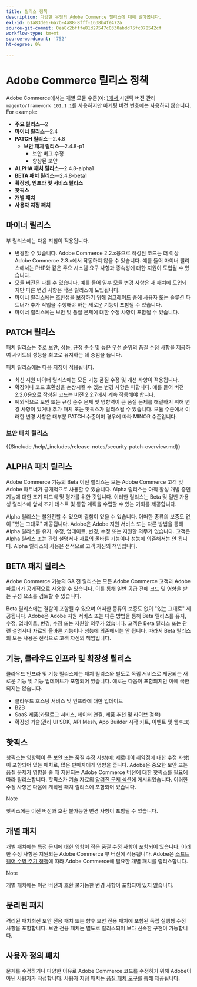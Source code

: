 ```yaml
---
title: 릴리스 정책
description: 다양한 유형의 Adobe Commerce 릴리스에 대해 알아봅니다.
exl-id: 61a83de6-6a7b-4a88-8fff-1638b4fe472a
source-git-commit: 0ea8c2bfffe81d27547c0330abdd75fc078542cf
workflow-type: tm+mt
source-wordcount: '752'
ht-degree: 0%

---
```


# Adobe Commerce 릴리스 정책

Adobe Commerce에서는 개별 모듈 수준(예: [)에서 ](https://semver.org/)시맨틱 버전 관리`magento/framework 101.1.1`를 사용하지만 마케팅 버전 번호에는 사용하지 않습니다. For example:

- **주요 릴리스**—2
- **마이너 릴리스**—2.4
- **PATCH 릴리스**—2.4.8
   - **보안 패치 릴리스**—2.4.8-p1
      - 보안 버그 수정
      - 향상된 보안
- **ALPHA 패치 릴리스**—2.4.8-alpha1
- **BETA 패치 릴리스**—2.4.8-beta1
- **확장성, 인프라 및 서비스 릴리스**
- **핫픽스**
- **개별 패치**
- **사용자 지정 패치**

## 마이너 릴리스

부 릴리스에는 다음 지침이 적용됩니다.

- 변경할 수 있습니다. Adobe Commerce 2.2.x용으로 작성된 코드는 더 이상 Adobe Commerce 2.3.x에서 작동하지 않을 수 있습니다. 예를 들어 마이너 릴리스에서는 PHP와 같은 주요 시스템 요구 사항과 종속성에 대한 지원이 도입될 수 있습니다.
- 모듈 버전은 다를 수 있습니다. 예를 들어 일부 모듈 변경 사항은 새 패치에 도입되지만 다른 변경 사항은 작은 릴리스에 도입됩니다.
- 마이너 릴리스에는 호환성을 보장하기 위해 업그레이드 중에 사용자 또는 솔루션 파트너가 추가 작업을 수행해야 하는 새로운 기능이 포함될 수 있습니다.
- 마이너 릴리스에는 보안 및 품질 문제에 대한 수정 사항이 포함될 수 있습니다.

## PATCH 릴리스

패치 릴리스는 주로 보안, 성능, 규정 준수 및 높은 우선 순위의 품질 수정 사항을 제공하여 사이트의 성능을 최고로 유지하는 데 중점을 둡니다.

패치 릴리스에는 다음 지침이 적용됩니다.

- 최신 지원 마이너 릴리스에는 모든 기능 품질 수정 및 개선 사항이 적용됩니다.
- 확장이나 코드 호환성을 손상시킬 수 있는 변경 사항은 피합니다. 예를 들어 버전 2.2.0용으로 작성된 코드는 버전 2.2.7에서 계속 작동해야 합니다.
- 예외적으로 보안 또는 규정 준수 문제 및 영향력이 큰 품질 문제를 해결하기 위해 변경 사항이 있거나 추가 패치 또는 핫픽스가 릴리스될 수 있습니다. 모듈 수준에서 이러한 변경 사항은 대부분 PATCH 수준이며 경우에 따라 MINOR 수준입니다.

### 보안 패치 릴리스

{{$include /help/_includes/release-notes/security-patch-overview.md}}

## ALPHA 패치 릴리스

Adobe Commerce 기능의 Beta 이전 릴리스는 모든 Adobe Commerce 고객 및 Adobe 파트너가 공개적으로 사용할 수 있습니다. Alpha 릴리스는 아직 활성 개발 중인 기능에 대한 조기 피드백 및 평가를 위한 것입니다. 이러한 릴리스는 Beta 및 일반 가용성 릴리스에 앞서 조기 테스트 및 통합 계획을 수립할 수 있는 기회를 제공합니다.

Alpha 릴리스는 불완전할 수 있으며 결함이 있을 수 있습니다. 어떠한 종류의 보증도 없이 &quot;있는 그대로&quot; 제공됩니다. Adobe은 Adobe 지원 서비스 또는 다른 방법을 통해 Alpha 릴리스를 유지, 수정, 업데이트, 변경, 수정 또는 지원할 의무가 없습니다. 고객은 Alpha 릴리스 또는 관련 설명서나 자료의 올바른 기능이나 성능에 의존해서는 안 됩니다. Alpha 릴리스의 사용은 전적으로 고객 자신의 책임입니다.

## BETA 패치 릴리스

Adobe Commerce 기능의 GA 전 릴리스는 모든 Adobe Commerce 고객과 Adobe 파트너가 공개적으로 사용할 수 있습니다. 이를 통해 일반 공급 전에 코드 및 영향을 받는 구성 요소를 검토할 수 있습니다.

Beta 릴리스에는 결함이 포함될 수 있으며 어떠한 종류의 보증도 없이 &quot;있는 그대로&quot; 제공됩니다. Adobe은 Adobe 지원 서비스 또는 다른 방법을 통해 Beta 릴리스를 유지, 수정, 업데이트, 변경, 수정 또는 지원할 의무가 없습니다. 고객은 Beta 릴리스 또는 관련 설명서나 자료의 올바른 기능이나 성능에 의존해서는 안 됩니다. 따라서 Beta 릴리스의 모든 사용은 전적으로 고객 자신의 책임입니다.

## 기능, 클라우드 인프라 및 확장성 릴리스

클라우드 인프라 및 기능 릴리스에는 패치 릴리스와 별도로 독립 서비스로 제공되는 새로운 기능 및 기능 업데이트가 포함되어 있습니다. 예로는 다음이 포함되지만 이에 국한되지는 않습니다.

- 클라우드 호스팅 서비스 및 인프라에 대한 업데이트
- B2B
- SaaS 제품(카탈로그 서비스, 데이터 연결, 제품 추천 및 라이브 검색)
- 확장성 기술(관리 UI SDK, API Mesh, App Builder 시작 키트, 이벤트 및 웹후크)

## 핫픽스

핫픽스는 영향력이 큰 보안 또는 품질 수정 사항(예: 제로데이 취약점에 대한 수정 사항)이 포함되어 있는 패치로, 많은 판매자에게 영향을 줍니다. Adobe은 중요한 보안 또는 품질 문제가 영향을 줄 때 지원되는 Adobe Commerce 버전에 대한 핫픽스를 필요에 따라 릴리스합니다. 핫픽스가 기술 자료의 [알려진 문제 섹션](https://support.magento.com/hc/en-us/sections/360003869892-Known-issues-patches-attached-)에 게시되었습니다. 이러한 수정 사항은 다음에 계획된 패치 릴리스에 포함되어 있습니다.

>[!NOTE]
>
>핫픽스에는 이전 버전과 호환 불가능한 변경 사항이 포함될 수 있습니다.

## 개별 패치

개별 패치에는 특정 문제에 대한 영향이 적은 품질 수정 사항이 포함되어 있습니다. 이러한 수정 사항은 지원되는 Adobe Commerce 부 버전에 적용됩니다. Adobe은 [소프트웨어 수명 주기 정책](https://www.adobe.com/content/dam/cc/en/legal/terms/enterprise/pdfs/Adobe-Commerce-Software-Lifecycle-Policy.pdf)에 따라 Adobe Commerce에 필요한 개별 패치를 릴리스합니다.

>[!NOTE]
>
>개별 패치에는 이전 버전과 호환 불가능한 변경 사항이 포함되어 있지 않습니다.

## 분리된 패치

격리된 패치최신 보안 전용 패치 또는 향후 보안 전용 패치에 포함된 독립 실행형 수정 사항을 포함합니다. 보안 전용 패치는 별도로 릴리스되어 보다 신속한 구현이 가능합니다.

## 사용자 정의 패치

문제를 수정하거나 다양한 이유로 Adobe Commerce 코드를 수정하기 위해 Adobe이 아닌 사용자가 작성합니다. 사용자 지정 패치는 [품질 패치 도구](https://experienceleague.adobe.com/en/docs/commerce-operations/tools/quality-patches-tool/usage)를 통해 제공됩니다.
